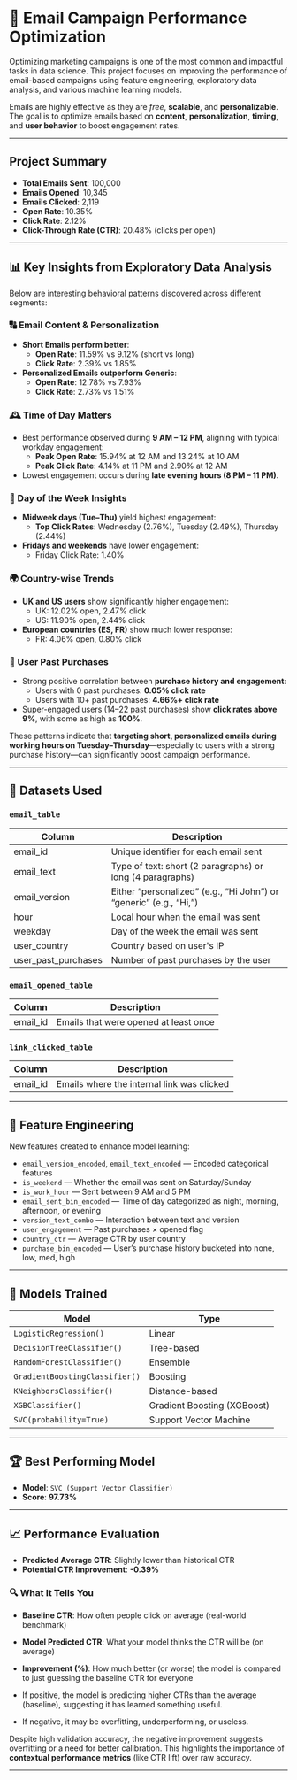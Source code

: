 # 📧 Email Campaign Performance Optimization

Optimizing marketing campaigns is one of the most common and impactful tasks in data science. This project focuses on improving the performance of email-based campaigns using feature engineering, exploratory data analysis, and various machine learning models.

Emails are highly effective as they are *free*, **scalable**, and **personalizable**. The goal is to optimize emails based on **content**, **personalization**, **timing**, and **user behavior** to boost engagement rates.

---

##  Project Summary

- **Total Emails Sent**: 100,000  
- **Emails Opened**: 10,345  
- **Emails Clicked**: 2,119  
- **Open Rate**: 10.35%  
- **Click Rate**: 2.12%  
- **Click-Through Rate (CTR)**: 20.48% (clicks per open)

---

## 📊 Key Insights from Exploratory Data Analysis

Below are interesting behavioral patterns discovered across different segments:

### 🔠 Email Content & Personalization
- **Short Emails perform better**: 
  - **Open Rate**: 11.59% vs 9.12% (short vs long)
  - **Click Rate**: 2.39% vs 1.85%
- **Personalized Emails outperform Generic**:
  - **Open Rate**: 12.78% vs 7.93%
  - **Click Rate**: 2.73% vs 1.51%

### 🕰️ Time of Day Matters
- Best performance observed during **9 AM – 12 PM**, aligning with typical workday engagement:
  - **Peak Open Rate**: 15.94% at 12 AM and 13.24% at 10 AM
  - **Peak Click Rate**: 4.14% at 11 PM and 2.90% at 12 AM
- Lowest engagement occurs during **late evening hours (8 PM – 11 PM)**.

### 📅 Day of the Week Insights
- **Midweek days (Tue–Thu)** yield highest engagement:
  - **Top Click Rates**: Wednesday (2.76%), Tuesday (2.49%), Thursday (2.44%)
- **Fridays and weekends** have lower engagement:
  - Friday Click Rate: 1.40%

### 🌍 Country-wise Trends
- **UK and US users** show significantly higher engagement:
  - UK: 12.02% open, 2.47% click
  - US: 11.90% open, 2.44% click
- **European countries (ES, FR)** show much lower response:
  - FR: 4.06% open, 0.80% click

### 🛒 User Past Purchases
- Strong positive correlation between **purchase history and engagement**:
  - Users with 0 past purchases: **0.05% click rate**
  - Users with 10+ past purchases: **4.66%+ click rate**
- Super-engaged users (14–22 past purchases) show **click rates above 9%**, with some as high as **100%**.

These patterns indicate that **targeting short, personalized emails during working hours on Tuesday–Thursday**—especially to users with a strong purchase history—can significantly boost campaign performance.

---
## 🧱 Datasets Used

### `email_table`
| Column              | Description                                          |
|---------------------|------------------------------------------------------|
| email_id            | Unique identifier for each email sent               |
| email_text          | Type of text: short (2 paragraphs) or long (4 paragraphs) |
| email_version       | Either “personalized” (e.g., “Hi John”) or “generic” (e.g., “Hi,”) |
| hour                | Local hour when the email was sent                   |
| weekday             | Day of the week the email was sent                   |
| user_country        | Country based on user's IP                           |
| user_past_purchases | Number of past purchases by the user                |

### `email_opened_table`
| Column   | Description                        |
|----------|------------------------------------|
| email_id | Emails that were opened at least once |

### `link_clicked_table`
| Column   | Description                        |
|----------|------------------------------------|
| email_id | Emails where the internal link was clicked |

---

## 🧠 Feature Engineering

New features created to enhance model learning:

- `email_version_encoded`, `email_text_encoded` — Encoded categorical features  
- `is_weekend` — Whether the email was sent on Saturday/Sunday  
- `is_work_hour` — Sent between 9 AM and 5 PM  
- `email_sent_bin_encoded` — Time of day categorized as night, morning, afternoon, or evening  
- `version_text_combo` — Interaction between text and version  
- `user_engagement` — Past purchases × opened flag  
- `country_ctr` — Average CTR by user country  
- `purchase_bin_encoded` — User’s purchase history bucketed into none, low, med, high

---

## 🤖 Models Trained

| Model                     | Type                  |
|--------------------------|-----------------------|
| `LogisticRegression()`    | Linear                |
| `DecisionTreeClassifier()`| Tree-based            |
| `RandomForestClassifier()`| Ensemble              |
| `GradientBoostingClassifier()` | Boosting        |
| `KNeighborsClassifier()`  | Distance-based        |
| `XGBClassifier()`         | Gradient Boosting (XGBoost) |
| `SVC(probability=True)`   | Support Vector Machine|

---

## 🏆 Best Performing Model

- **Model**: `SVC (Support Vector Classifier)`  
- **Score**: **97.73%**

---

## 📈 Performance Evaluation

- **Predicted Average CTR**: Slightly lower than historical CTR  
- **Potential CTR Improvement**: **-0.39%**

### 🔍 What It Tells You

- **Baseline CTR**: How often people click on average (real-world benchmark)  
- **Model Predicted CTR**: What your model thinks the CTR will be (on average)  
- **Improvement (%)**: How much better (or worse) the model is compared to just guessing the baseline CTR for everyone

- If positive, the model is predicting higher CTRs than the average (baseline), suggesting it has learned something useful.
- If negative, it may be overfitting, underperforming, or useless.

Despite high validation accuracy, the negative improvement suggests overfitting or a need for better calibration. This highlights the importance of **contextual performance metrics** (like CTR lift) over raw accuracy.

---
